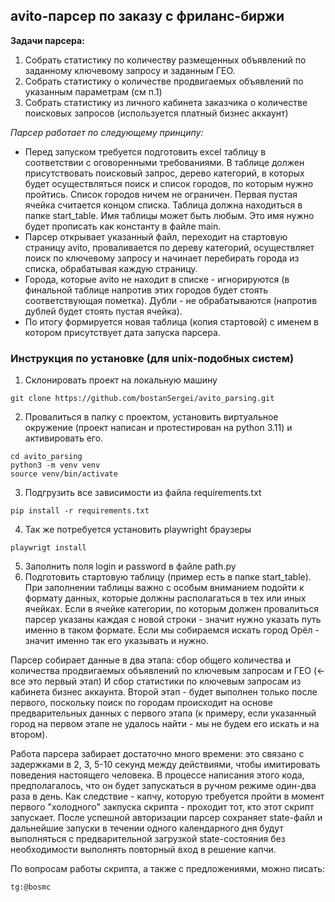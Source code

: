 ## avito-парсер по заказу с фриланс-биржи

**Задачи парсера:**
1. Собрать статистику по количеству размещенных объявлений по заданному ключевому запросу и заданным ГЕО. 
2. Собрать статистику о количестве продвигаемых объявлений по указанным параметрам (см п.1)
3. Собрать статистику из личного кабинета заказчика о количестве поисковых запросов (используется платный бизнес аккаунт)

*Парсер работает по следующему принципу:*
- Перед запуском требуется подготовить excel таблицу в соответствии с оговоренными требованиями. В таблице должен присутствовать поисковый запрос, дерево категорий, в которых будет осуществляться поиск и список городов, по которым нужно пройтись. Список городов ничем не ограничен. Первая пустая ячейка считается концом списка. Таблица должна находиться в папке start_table. Имя таблицы может быть любым. Это имя нужно будет прописать как константу в файле main.
- Парсер открывает указанный файл, переходит на стартовую страницу avito, проваливается по дереву категорий, осуществляет поиск по ключевому запросу и начинает перебирать города из списка, обрабатывая каждую страницу.
- Города, которые avito не находит в списке - игнорируются (в финальной таблице напротив этих городов будет стоять соответствующая пометка). Дубли - не обрабатываются (напротив дублей будет стоять пустая ячейка).
- По итогу формируется новая таблица (копия стартовой) с именем в котором присутствует дата запуска парсера.

### Инструкция по установке (для unix-подобных систем)

1. Склонировать проект на локальную машину
```
git clone https://github.com/bostanSergei/avito_parsing.git
```
2. Провалиться в папку с проектом, установить виртуальное окружение (проект написан и протестирован на python 3.11) и активировать его.
```
cd avito_parsing
python3 -m venv venv
source venv/bin/activate
```
3. Подгрузить все зависимости из файла requirements.txt
```
pip install -r requirements.txt
```
4. Так же потребуется установить playwright браузеры
```
playwrigt install
```
5. Заполнить поля login и password в файле path.py
6. Подготовить стартовую таблицу (пример есть в папке start_table). При заполнении таблицы важно с особым вниманием подойти к формату данных, которые должны располагаться в тех или иных ячейках. Если в ячейке категории, по которым должен провалиться парсер указаны каждая с новой строки - значит нужно указать путь именно в таком формате. Если мы собираемся искать город Орёл - значит именно так его указывать и нужно.

Парсер собирает данные в два этапа: сбор общего количества и количества продвигаемых объявлений по ключевым запросам и ГЕО (<- все это первый этап) И сбор статистики по ключевым запросам из кабинета бизнес аккаунта.
Второй этап - будет выполнен только после первого, поскольку поиск по городам происходит на основе предварительных данных с первого этапа (к примеру, если указанный город на первом этапе не удалось найти - мы не будем его искать и на втором).

Работа парсера забирает достаточно много времени: это связано с задержками в 2, 3, 5-10 секунд между действиями, чтобы имитировать поведения настоящего человека.
В процессе написания этого кода, предполагалось, что он будет запускаться в ручном режиме один-два раза в день. Как следствие - капчу, которую требуется пройти в момент первого "холодного" закпуска скрипта - проходит тот, кто этот скрипт запускает.
После успешной авторизации парсер сохраняет state-файл и дальнейшие запуски в течении одного календарного дня будут выполняться с предварительной загрузкой state-состояния без необходимости выполнять повторный вход в решение капчи.

По вопросам работы скрипта, а также с предложениями, можно писать:
```
tg:@bosmc
```
